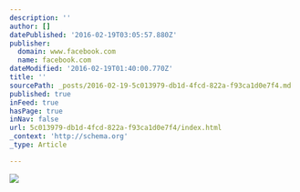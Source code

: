 ```yaml
---
description: ''
author: []
datePublished: '2016-02-19T03:05:57.880Z'
publisher:
  domain: www.facebook.com
  name: facebook.com
dateModified: '2016-02-19T01:40:00.770Z'
title: ''
sourcePath: _posts/2016-02-19-5c013979-db1d-4fcd-822a-f93ca1d0e7f4.md
published: true
inFeed: true
hasPage: true
inNav: false
url: 5c013979-db1d-4fcd-822a-f93ca1d0e7f4/index.html
_context: 'http://schema.org'
_type: Article

---
```

![](https://scontent-ord1-1.xx.fbcdn.net/hphotos-xpt1/v/t1.0-9/12509454_10153921855229459_380444701598088025_n.jpg?oh=89bd67d67a5c559f494b9ee60435b332&oe=575BCE1C)